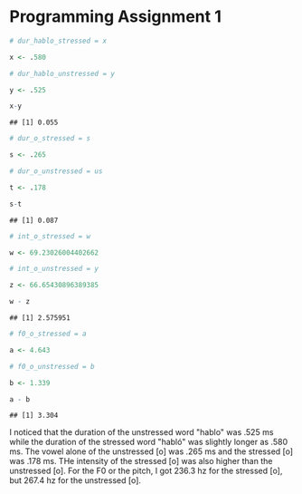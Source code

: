 
Programming Assignment 1
========================

``` r
# dur_hablo_stressed = x

x <- .580

# dur_hablo_unstressed = y

y <- .525

x-y
```

    ## [1] 0.055

``` r
# dur_o_stressed = s

s <- .265

# dur_o_unstressed = us

t <- .178

s-t
```

    ## [1] 0.087

``` r
# int_o_stressed = w

w <- 69.23026004402662

# int_o_unstressed = y

z <- 66.65430896389385

w - z
```

    ## [1] 2.575951

``` r
# f0_o_stressed = a 

a <- 4.643 

# f0_o_unstressed = b

b <- 1.339

a - b
```

    ## [1] 3.304

I noticed that the duration of the unstressed word "hablo" was .525 ms while the duration of the stressed word "habló" was slightly longer as .580 ms. The vowel alone of the unstressed \[o\] was .265 ms and the stressed \[o\] was .178 ms. THe intensity of the stressed \[o\] was also higher than the unstressed \[o\]. For the F0 or the pitch, I got 236.3 hz for the stressed \[o\], but 267.4 hz for the unstressed \[o\].
